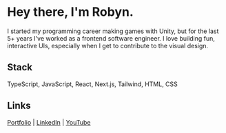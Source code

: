 # Hey there, I'm Robyn.

I started my programming career making games with Unity, but for the last 5+ years I've worked as a frontend software engineer. I love building fun, interactive UIs, especially when I get to contribute to the visual design.

## Stack

TypeScript, JavaScript, React, Next.js, Tailwind, HTML, CSS

## Links
[Portfolio](https://robynchoi.me) | [LinkedIn](https://www.linkedin.com/in/robyn-choi/) | [YouTube](https://www.youtube.com/@bitbirdy)
